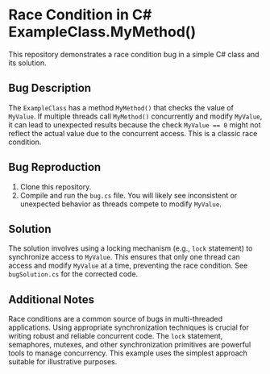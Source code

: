 # Race Condition in C# ExampleClass.MyMethod()

This repository demonstrates a race condition bug in a simple C# class and its solution.

## Bug Description

The `ExampleClass` has a method `MyMethod()` that checks the value of `MyValue`.  If multiple threads call `MyMethod()` concurrently and modify `MyValue`, it can lead to unexpected results because the check `MyValue == 0` might not reflect the actual value due to the concurrent access.  This is a classic race condition.

## Bug Reproduction

1. Clone this repository.
2. Compile and run the `bug.cs` file.  You will likely see inconsistent or unexpected behavior as threads compete to modify `MyValue`.

## Solution

The solution involves using a locking mechanism (e.g., `lock` statement) to synchronize access to `MyValue`. This ensures that only one thread can access and modify `MyValue` at a time, preventing the race condition. See `bugSolution.cs` for the corrected code.

## Additional Notes

Race conditions are a common source of bugs in multi-threaded applications. Using appropriate synchronization techniques is crucial for writing robust and reliable concurrent code.  The `lock` statement, semaphores, mutexes, and other synchronization primitives are powerful tools to manage concurrency. This example uses the simplest approach suitable for illustrative purposes.